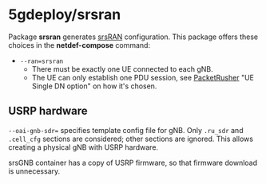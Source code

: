 # 5gdeploy/srsran

Package **srsran** generates [srsRAN](https://docs.srsran.com/projects/project/en/latest/tutorials/source/srsUE/source/index.html) configuration.
This package offers these choices in the **netdef-compose** command:

* `--ran=srsran`
  * There must be exactly one UE connected to each gNB.
  * The UE can only establish one PDU session, see [PacketRusher](../packetrusher/README.md) "UE Single DN option" on how it's chosen.

## USRP hardware

`--oai-gnb-sdr=` specifies template config file for gNB.
Only `.ru_sdr` and `.cell_cfg` sections are considered; other sections are ignored.
This allows creating a physical gNB with USRP hardware.

srsGNB container has a copy of USRP firmware, so that firmware download is unnecessary.
